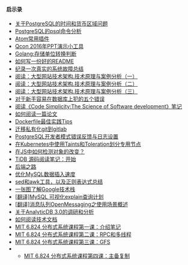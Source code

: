 
#### 启示录

- [关于PostgreSQL的时间和货币区域问题](./_posts/2015-04-20-first-blog.markdown)
- [PostgreSQL的psql命令分析](./_posts/2016-03-12-postgresql-psql-command-analyze.markdown)
- [Atom常用插件](./_posts/2016-03-13-atom-plugins.markdown)
- [Qcon 2016年PPT演示小工具](./_posts/2016-04-25-qcon-2016.markdown)
- [Golang:存储单位转换判断](./_posts/2016-05-01-golang-byte-conv.markdown)
- [如何写一份好的README](./_posts/2016-05-08-how-to-write-a-good-README.markdown)
- [纪录一次真实的系统故障总结](./_posts/2016-05-31-a-real-accident-of-information-system.markdown)
- [阅读：大型网站技术架构.技术原理与案例分析（一）](./_posts/2016-05-31-large-scale-website-architecture-part-1.markdown)
- [阅读：大型网站技术架构.技术原理与案例分析（二）](./_posts/2016-05-31-large-scale-website-architecture-part-2.markdown)
- [阅读：大型网站技术架构.技术原理与案例分析（三）](./_posts/2016-05-31-large-scale-website-architecture-part-3.markdown)
- [对于新手容易在数据库上犯的五个错误](./_posts/2016-06-11-five-mistakes-beginners-make-when-database.markdown)
- [阅读《Code Simplicity:The Science of Software development》笔记](./_posts/2017-05-02-reading-code-simplicty-book-note.markdown)
- [如何阅读一篇论文](./_posts/2018-10-18-how-to-reading-a-paper.md)
- [Dockerfile最佳实践Tips](./_posts/2018-12-01-dockerfile-best-practices.md)
- [迁移私有化git到gitlab](./_posts/2018-12-07-migrate-private-git-to-private-gitlab.md)
- [PostgreSQL开发者模式错误反馈与日志设置](./_posts/2018-12-09-postgres-runtime-config-logging.md)
- [在Kubernetes中使用Taints和Toleration划分专用节点](./_posts/2018-12-21-use-taints-and-toleration-manage-pod-kubernetes.md)
- [在JS中如何检测对象的改变？](./_posts/2018-12-28-how-to-use-watch-Object-change.md)
- [TiDB 源码阅读笔记：开始](./_posts/2019-06-11-reading-tidb-code-1.md)
- [后端之路](./_posts/2019-07-12-backend-roadmap-zh.md)
- [优化MySQL数据插入速度](./_posts/2019-09-01-how-to-speed-up-insert.md)
- [sed和awk工具，以及正则表达式总结](./_posts/2019-09-05-sed-and-awk-regular-expression-summary.md)
- [一张图了解Google技术栈](./_posts/2019-09-15-about-google-tech-stack.md)
- [[翻译]MySQL 可视化explain查询计划](./_posts/2019-09-25-visual-explain-plan-for-mysql.md)
- [[翻译]消息队列OpenMessaging之使用场景概述](./_posts/2019-10-04-use-case-of-openmessaging-specification-zh-cn.md)
- [关于AnalyticDB 3.0的调研和分析](./_posts/2020-01-15-about-aliyun-analyticdb-for-mysql.md)
- [如何阅读技术文档](./_posts/2020-02-02-how-to-read-document.md)
- [MIT 6.824 分布式系统课程第一课：介绍笔记](./_posts/2020-02-26-mit-6.824-lecture-1-introduce.md)
- [MIT 6.824 分布式系统课程第二课：RPC和多线程](./_posts/2020-03-03-mit-6.824-lecture-2-rpc-and-threads.md)
- [MIT 6.824 分布式系统课程第三课：GFS](./_posts/2020-03-14-mit-6.824-lecture-3-gfs.md)
- - [MIT 6.824 分布式系统课程第四课：主备复制](./_posts/2020-03-28-mit-6.824-lecture-4-primary-backup-replication.md)
